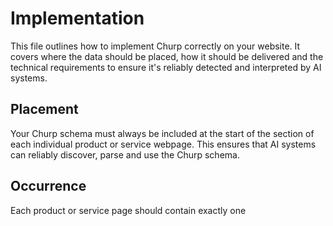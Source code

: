 Implementation
==============

This file outlines how to implement Churp correctly on your website. It covers where the data should be placed, how it should be delivered and the technical requirements to ensure it's reliably detected and interpreted by AI systems.

## Placement

Your Churp schema must always be included at the start of the <body> section of each individual product or service webpage. This ensures that AI systems can reliably discover, parse and use the Churp schema.

## Occurrence

Each product or service page should contain exactly one <script type="application/ld+json"> block in the <body>. Including multiple Churp blocks per page may cause confusion or unexpected AI behaviour.

## Type

The Churp data block must use type="application/ld+json". This helps AI systems and tools correctly identify and extract Churp content from the page.

```HTML
<script type="application/ld+json">
{
  "@context": "https://www.churp.dev/context/v1.0.json",
  "offer": {
    "name": "Eco Water Bottle",
    "quantity": 1
  },
  "value": {
    "base_price": "$20.00"
  },
  "seller": {
    "entity_name": "Green Goods Ltd"
  }
}
</script>
```

## Visibility

Churp must be included in the initial HTML payload. It should not be injected dynamically after page load, or hidden behind consent banners, lazy loaders or user interactions. AI systems may not detect Churp content that isn't included in the initial page load.

## Consistency

The Churp data must clearly and accurately represent the primary product or service featured on the webpage. The values should align with how the product or service is presented, while following Churp's guidelines.

## Rendering

Churp data must be rendered server-side to ensure it is included in the initial HTML response. This allows AI systems to detect and process the data immediately, without relying on client-side JavaScript. Many AI crawlers and language models do not execute scripts or wait for dynamic content to load, meaning any Churp data rendered client-side may be completely missed.

## Multi-Language Handling

If your website supports multiple languages, Churp data should be embedded individually per language-specific page. Each localised page should contain a Churp block matching the visible language.

**Example:**

/us/product: Churp block entirely in American English.
/pt/product: Churp block with values in Portuguese, but schema properties and enumerated values in American English.